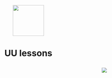 <div id="header" align="center">
  <!--<img src="https://mynickname.com/forumt4/NickIsReserved.gif" />-->
  <img src="https://i.giphy.com/media/v1.Y2lkPTc5MGI3NjExaHpiNGFhbHA0ZXppNXl2OTRlOW4xYmt5djhrMWx0bGtnYzUzN3ZxdiZlcD12MV9pbnRlcm5hbF9naWZfYnlfaWQmY3Q9Zw/4J9sNelyTpC9pJyjKx/giphy.gif" width="100"/>
</div>
<h1 align="center">
  UU lessons
</h1>
<h2>
  <!--hey there-->
  <img src="https://mynickname.com/forum6t9/NickIsReserved.gif" align="right"/>
</h2>
